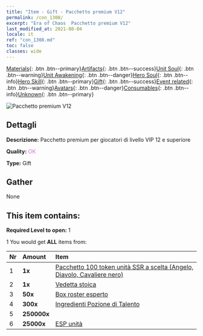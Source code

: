 ```yaml
---
title: "Item - Gift - Pacchetto premium V12"
permalink: /con_1308/
excerpt: "Era of Chaos  Pacchetto premium V12"
last_modified_at: 2021-08-04
locale: it
ref: "con_1308.md"
toc: false
classes: wide
---
```

 [Materials](/ItemsIT/){: .btn .btn--primary}[Artifacts](/ItemsIT/Artifacts/){: .btn .btn--success}[Unit Soul](/ItemsIT/UnitSoul/){: .btn .btn--warning}[Unit Awakening](/ItemsIT/UnitAwakening/){: .btn .btn--danger}[Hero Soul](/ItemsIT/HeroSoul/){: .btn .btn--info}[Hero Skill](/ItemsIT/HeroSkill/){: .btn .btn--primary}[Gift](/ItemsIT/Gift/){: .btn .btn--success}[Event related](/ItemsIT/Events/){: .btn .btn--warning}[Avatars](/ItemsIT/Avatars/){: .btn .btn--danger}[Consumables](/ItemsIT/Consumables/){: .btn .btn--info}[Unknown](/ItemsIT/Unknown/){: .btn .btn--primary}

 ![Pacchetto premium V12](/images/t/i_905012.png)

## Dettagli
 **Descrizione:** Pacchetto premium per giocatori di livello VIP 12 e superiore

 **Quality:** <span style="color: #DA70D6">OK</span>

 **Type:** Gift

## Gather

  None

## This item contains:

 **Required Level to open:** 1

 1 You would get **ALL** items  from:

  | Nr | Amount |     Item    |
  |:---|:-------|:------------|
  | 1 |  **1x** | [Pacchetto 100 token unità SSR a scelta (Angelo, Diavolo, Cavaliere nero)](/ItemsIT/con_1321/) |  | 
  | 2 |  **1x** | [Vedetta stoica](/ItemsIT/art_133/) |  | 
  | 3 |  **50x** | [Box roster esperto](/ItemsIT/con_776/) |  | 
  | 4 |  **300x** | [Ingredienti Pozione di Talento](/ItemsIT/con_1120/) |  | 
  | 5 |  **250000x** | <i class="fas fa-coins"/> |  | 
  | 6 |  **25000x** | [ESP unità](/ItemsIT/con_902/) |  | 
